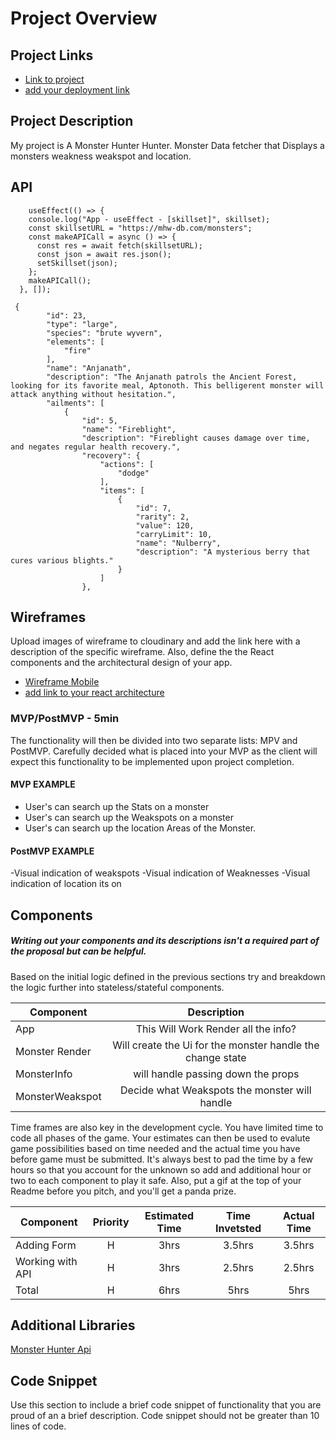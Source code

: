 # Project Overview

## Project Links

- [Link to project](https://github.com/UsagiKazma/Project-2-React-Application/blob/master/project-worksheet.md)
- [add your deployment link]()

## Project Description

My project is A Monster Hunter Hunter. Monster Data fetcher that Displays a monsters weakness weakspot and location.

## API

```
    useEffect(() => {
    console.log("App - useEffect - [skillset]", skillset);
    const skillsetURL = "https://mhw-db.com/monsters";
    const makeAPICall = async () => {
      const res = await fetch(skillsetURL);
      const json = await res.json();
      setSkillset(json);
    };
    makeAPICall();
  }, []);
```


```
 {
        "id": 23,
        "type": "large",
        "species": "brute wyvern",
        "elements": [
            "fire"
        ],
        "name": "Anjanath",
        "description": "The Anjanath patrols the Ancient Forest, looking for its favorite meal, Aptonoth. This belligerent monster will attack anything without hesitation.",
        "ailments": [
            {
                "id": 5,
                "name": "Fireblight",
                "description": "Fireblight causes damage over time, and negates regular health recovery.",
                "recovery": {
                    "actions": [
                        "dodge"
                    ],
                    "items": [
                        {
                            "id": 7,
                            "rarity": 2,
                            "value": 120,
                            "carryLimit": 10,
                            "name": "Nulberry",
                            "description": "A mysterious berry that cures various blights."
                        }
                    ]
                },

```


## Wireframes

Upload images of wireframe to cloudinary and add the link here with a description of the specific wireframe. Also, define the the React components and the architectural design of your app.

- [Wireframe Mobile](https://www.figma.com/file/J4Azftb3oJdtbvwnaM6GYu/Monster-Hunter-Armor-App?node-id=7%3A3)
- [add link to your react architecture]()


### MVP/PostMVP - 5min

The functionality will then be divided into two separate lists: MPV and PostMVP.  Carefully decided what is placed into your MVP as the client will expect this functionality to be implemented upon project completion.  

#### MVP EXAMPLE
- User's can search up the Stats on a monster
- User's can search up the Weakspots on a monster
- User's can search up the location Areas of the Monster.
#### PostMVP EXAMPLE

-Visual indication of weakspots
-Visual indication of Weaknesses
-Visual indication of location its on

## Components
##### Writing out your components and its descriptions isn't a required part of the proposal but can be helpful.

Based on the initial logic defined in the previous sections try and breakdown the logic further into stateless/stateful components. 

| Component | Description | 
| --- | :---: |  
| App | This Will Work Render all the info?| 
| Monster Render| Will create the Ui for the monster handle the change state | 
| MonsterInfo | will handle passing down the props  | 
| MonsterWeakspot| Decide what Weakspots the monster will handle |


Time frames are also key in the development cycle.  You have limited time to code all phases of the game.  Your estimates can then be used to evalute game possibilities based on time needed and the actual time you have before game must be submitted. It's always best to pad the time by a few hours so that you account for the unknown so add and additional hour or two to each component to play it safe. Also, put a gif at the top of your Readme before you pitch, and you'll get a panda prize.

| Component | Priority | Estimated Time | Time Invetsted | Actual Time |
| --- | :---: |  :---: | :---: | :---: |
| Adding Form | H | 3hrs| 3.5hrs | 3.5hrs |
| Working with API | H | 3hrs| 2.5hrs | 2.5hrs |
| Total | H | 6hrs| 5hrs | 5hrs |

## Additional Libraries
[Monster Hunter Api](https://mhw-db.com/monsters)

## Code Snippet

Use this section to include a brief code snippet of functionality that you are proud of an a brief description.  Code snippet should not be greater than 10 lines of code. 

